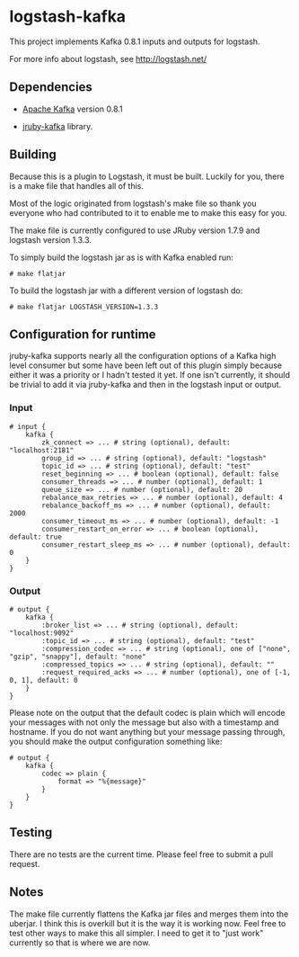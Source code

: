 # logstash-kafka

This project implements Kafka 0.8.1 inputs and outputs for logstash.

For more info about logstash, see <http://logstash.net/>

## Dependencies

* [Apache Kafka] version 0.8.1

* [jruby-kafka] library.

[Apache Kafka]: http://kafka.apache.org/
[jruby-kafka]: https://github.com/joekiller/jruby-kafka

## Building

Because this is a plugin to Logstash, it must be built.  Luckily for you, there is a make file that handles all of this.

Most of the logic originated from logstash's make file so thank you everyone who had contributed to it to enable me to
make this easy for you.

The make file is currently configured to use JRuby version 1.7.9 and logstash version 1.3.3.

To simply build the logstash jar as is with Kafka enabled run:

    # make flatjar

To build the logstash jar with a different version of logstash do:

    # make flatjar LOGSTASH_VERSION=1.3.3

## Configuration for runtime

jruby-kafka supports nearly all the configuration options of a Kafka high level consumer but some have been left out of
this plugin simply because either it was a priority or I hadn't tested it yet.  If one isn't currently, it should be
trivial to add it via jruby-kafka and then in the logstash input or output.

### Input

    # input {
        kafka {
            zk_connect => ... # string (optional), default: "localhost:2181"
            group_id => ... # string (optional), default: "logstash"
            topic_id => ... # string (optional), default: "test"
            reset_beginning => ... # boolean (optional), default: false
            consumer_threads => ... # number (optional), default: 1
            queue_size => ... # number (optional), default: 20
            rebalance_max_retries => ... # number (optional), default: 4
            rebalance_backoff_ms => ... # number (optional), default:  2000
            consumer_timeout_ms => ... # number (optional), default: -1
            consumer_restart_on_error => ... # boolean (optional), default: true
            consumer_restart_sleep_ms => ... # number (optional), default: 0
        }
    }

### Output

    # output {
        kafka {
            :broker_list => ... # string (optional), default: "localhost:9092"
            :topic_id => ... # string (optional), default: "test"
            :compression_codec => ... # string (optional), one of ["none", "gzip", "snappy"], default: "none"
            :compressed_topics => ... # string (optional), default: ""
            :request_required_acks => ... # number (optional), one of [-1, 0, 1], default: 0
        }
    }

Please note on the output that the default codec is plain which will encode your messages with not only the message
but also with a timestamp and hostname.  If you do not want anything but your message passing through, you should make
the output configuration something like:

    # output {
        kafka {
            codec => plain {
                format => "%{message}"
            }
        }
    }

## Testing

There are no tests are the current time.  Please feel free to submit a pull request.

## Notes

The make file currently flattens the Kafka jar files and merges them into the uberjar.  I think this is overkill but
it is the way it is working now.  Feel free to test other ways to make this all simpler.  I need to get it to
"just work" currently so that is where we are now.
